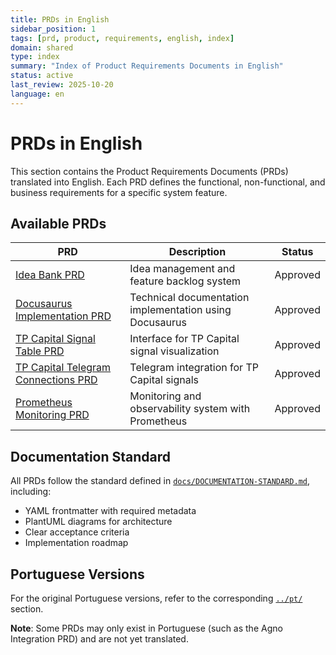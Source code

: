 ```yaml
---
title: PRDs in English
sidebar_position: 1
tags: [prd, product, requirements, english, index]
domain: shared
type: index
summary: "Index of Product Requirements Documents in English"
status: active
last_review: 2025-10-20
language: en
---
```


# PRDs in English

This section contains the Product Requirements Documents (PRDs) translated into English. Each PRD defines the functional, non-functional, and business requirements for a specific system feature.

## Available PRDs

| PRD                                                                           | Description                                             | Status   |
| ----------------------------------------------------------------------------- | ------------------------------------------------------- | -------- |
| [Idea Bank PRD](idea-bank-prd.md)                                             | Idea management and feature backlog system              | Approved |
| [Docusaurus Implementation PRD](docusaurus-implementation-prd.md)             | Technical documentation implementation using Docusaurus | Approved |
| [TP Capital Signal Table PRD](tp-capital-signal-table-prd.md)                 | Interface for TP Capital signal visualization           | Approved |
| [TP Capital Telegram Connections PRD](tp-capital-telegram-connections-prd.md) | Telegram integration for TP Capital signals             | Approved |
| [Prometheus Monitoring PRD](prometheus-monitoring-prd.md)                     | Monitoring and observability system with Prometheus     | Approved |

## Documentation Standard

All PRDs follow the standard defined in [`docs/DOCUMENTATION-STANDARD.md`](../../../DOCUMENTATION-STANDARD.md), including:

-   YAML frontmatter with required metadata
-   PlantUML diagrams for architecture
-   Clear acceptance criteria
-   Implementation roadmap

## Portuguese Versions

For the original Portuguese versions, refer to the corresponding [`../pt/`](../pt/) section.

**Note**: Some PRDs may only exist in Portuguese (such as the Agno Integration PRD) and are not yet translated.
